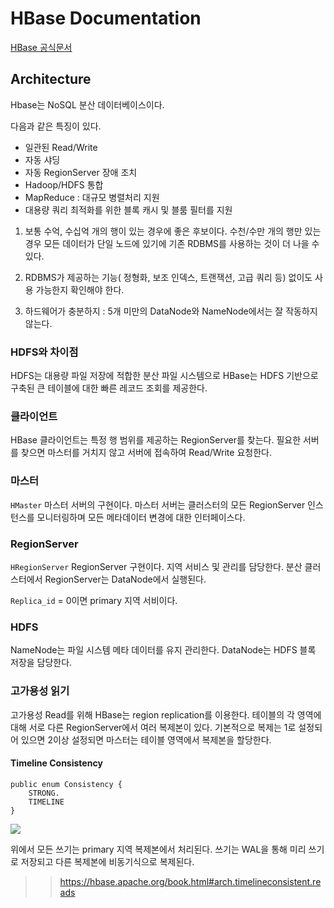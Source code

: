 # HBase Documentation

[HBase 공식문서](https://hbase.apache.org/book.html)

## Architecture
Hbase는 NoSQL 분산 데이터베이스이다.

다음과 같은 특징이 있다.
- 일관된 Read/Write
- 자동 샤딩
- 자동 RegionServer 장애 조치
- Hadoop/HDFS 통합
- MapReduce : 대규모 병렬처리 지원
- 대용량 쿼리 최적화를 위한 블록 캐시 및 블룸 필터를 지원

1. 보통 수억, 수십억 개의 행이 있는 경우에 좋은 후보이다.
    수천/수만 개의 행만 있는 경우 모든 데이터가 단일 노드에 있기에 기존 RDBMS를 사용하는 것이 더 나을 수 있다.

2. RDBMS가 제공하는 기능( 정형화, 보조 인덱스, 트랜잭션, 고급 쿼리 등) 없이도 사용 가능한지 확인해야 한다.
3. 하드웨어가 충분하지 : 5개 미만의 DataNode와 NameNode에서는 잘 작동하지 않는다.

### HDFS와 차이점
HDFS는 대용량 파일 저장에 적합한 분산 파일 시스템으로 HBase는 HDFS 기반으로 구축된 큰 테이블에 대한 빠른 레코드 조회를 제공한다.

### 클라이언트
HBase 클라이언트는 특정 행 범위를 제공하는 RegionServer를 찾는다.
필요한 서버를 찾으면 마스터를 거치지 않고 서버에 접속하여 Read/Write 요청한다.

### 마스터
`HMaster` 마스터 서버의 구현이다.
마스터 서버는 클러스터의 모든 RegionServer 인스턴스를 모니터링하며 모든 메타데이터 변경에 대한 인터페이스다.

### RegionServer
`HRegionServer` RegionServer 구현이다.
지역 서비스 및 관리를 담당한다. 분산 클러스터에서 RegionServer는 DataNode에서 실행된다.

`Replica_id` = 0이면 primary 지역 서비이다.

### HDFS
NameNode는 파일 시스템 메타 데이터를 유지 관리한다.
DataNode는 HDFS 블록 저장을 담당한다.

### 고가용성 읽기
고가용성 Read를 위해 HBase는 region replication를 이용한다. 테이블의 각 영역에 대해 서로 다른 RegionServer에서 여러 복제본이 있다. 기본적으로 복제는 1로 설정되어 있으면 2이상 설정되면 마스터는 테이블 영역에서 복제본을 할당한다.

#### Timeline Consistency
```
public enum Consistency {
    STRONG.
    TIMELINE
}
```

![](https://hbase.apache.org/images/timeline_consistency.png)

위에서 모든 쓰기는 primary 지역 복제본에서 처리된다. 쓰기는 WAL을 통해 미리 쓰기로 저장되고 다른 복제본에 비동기식으로 복제된다.

>>https://hbase.apache.org/book.html#arch.timelineconsistent.reads
